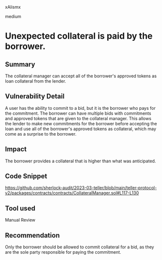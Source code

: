 xAlismx

medium

# Unexpected collateral is paid by the borrower.

## Summary
The collateral manager can accept all of the borrower's approved tokens as loan collateral from the lender.
## Vulnerability Detail
A user has the ability to commit to a bid, but it is the borrower who pays for the commitment. The borrower can have multiple bids with commitments and approved tokens that are given to the collateral manager. This allows the lender to make new commitments for the borrower before accepting the loan and use all of the borrower's approved tokens as collateral, which may come as a surprise to the borrower.
## Impact
The borrower provides a collateral that is higher than what was anticipated.
## Code Snippet
https://github.com/sherlock-audit/2023-03-teller/blob/main/teller-protocol-v2/packages/contracts/contracts/CollateralManager.sol#L117-L130
## Tool used

Manual Review

## Recommendation
Only the borrower should be allowed to commit collateral for a bid, as they are the sole party responsible for paying the commitment.
